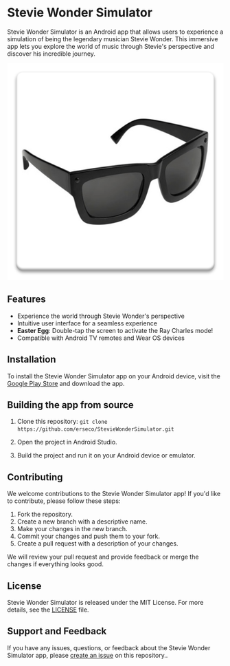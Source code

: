 # Stevie Wonder Simulator

Stevie Wonder Simulator is an Android app that allows users to experience a simulation of being the legendary musician Stevie Wonder. This immersive app lets you explore the world of music through Stevie's perspective and discover his incredible journey.

![Stevie Wonder Simulator Screenshot](./ic_launcher-web.png)

## Features

- Experience the world through Stevie Wonder's perspective
- Intuitive user interface for a seamless experience
- **Easter Egg**: Double-tap the screen to activate the Ray Charles mode!
- Compatible with Android TV remotes and Wear OS devices

## Installation

To install the Stevie Wonder Simulator app on your Android device, visit the [Google Play Store](https://play.google.com/store/apps/details?id=erseco.soft.stevie.wonder.simulator) and download the app.

## Building the app from source

1. Clone this repository:
`git clone https://github.com/erseco/StevieWonderSimulator.git`

2. Open the project in Android Studio.

3. Build the project and run it on your Android device or emulator.

## Contributing

We welcome contributions to the Stevie Wonder Simulator app! If you'd like to contribute, please follow these steps:

1. Fork the repository.
2. Create a new branch with a descriptive name.
3. Make your changes in the new branch.
4. Commit your changes and push them to your fork.
5. Create a pull request with a description of your changes.

We will review your pull request and provide feedback or merge the changes if everything looks good.

## License

Stevie Wonder Simulator is released under the MIT License. For more details, see the [LICENSE](LICENSE) file.

## Support and Feedback

If you have any issues, questions, or feedback about the Stevie Wonder Simulator app, please [create an issue](https://github.com/erseco/StevieWonderSimulator/issues) on this repository..
